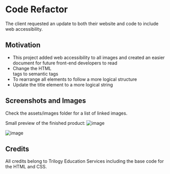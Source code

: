 # Code Refactor
The client requested an update to both their website and code to include web accessibility. 

## Motivation
* This project added web accessibility to all images and created an easier document for future front-end developers to read
* Change the HTML <div> tags to semantic tags
* To rearrange all elements to follow a more logical structure
* Update the title element to a more logical string

## Screenshots and Images
Check the assets/images folder for a list of linked images.

Small preview of the finished product:
![image](https://user-images.githubusercontent.com/70075341/94993019-a0046880-0553-11eb-9636-c420e1afaa6f.png)

![image](https://user-images.githubusercontent.com/70075341/94993032-ba3e4680-0553-11eb-9d43-e4ddcb7825be.jpg)

## Credits
All credits belong to Trilogy Education Services including the base code for the HTML and CSS.
